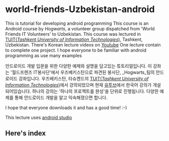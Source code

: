 # world-friends-Uzbekistan-android

This is tutorial for developing android programming
This course is an Android course by _Hogwarts_, a volunteer group dispatched from 'World Friends IT Volunteers' to Uzbekistan.
This course was lectured in [TUIT(_Tashkent University of Information Technologies_)](https://en.wikipedia.org/wiki/Tashkent_University_of_Information_Technologies), Tashkent, Uzbekistan.
There's Korean lecture videos on [Youtube](https://www.youtube.com/watch?v=9c-718mXVI8&t=5s)
One lecture contain to complete one project.
I hope everyone to be familiar with android programming as use many examples


안드로이드 개발 입문을 위한 다양한 예제와 설명을 담고있는 튜토리얼입니다.
이 강좌는 '월드프렌즈 IT봉사단'에서 우즈베키스탄으로 파견된 봉사단, _Hogwarts_팀의 안드로이드 강좌입니다.
우즈베키스탄, 타슈켄드의 [TUIT(_Tashkent University of Information Technologies_)](https://en.wikipedia.org/wiki/Tashkent_University_of_Information_Technologies)에서 강의되었으며 현재 [유투브](https://www.youtube.com/watch?v=9c-718mXVI8&t=5s)에서 한국어 강의가 개설되어있습니다.
하나의 강의는 '하나의 프로젝트를 완성'을 단위로 진행됩니다.
다양한 예제를 통해 안드로이드 개발을 알고 익숙해졌으면 합니다.


I hope that everyone downloads it and has a good time! :-)


This lecture uses [android studio](https://developer.android.com/studio/index.html?hl=ko)

## Here's index
